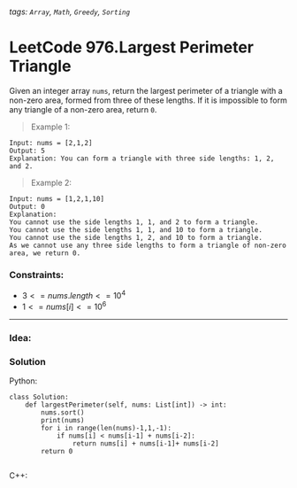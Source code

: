 ###### tags: `Array`, `Math`, `Greedy`, `Sorting`

# LeetCode 976.Largest Perimeter Triangle

Given an integer array ```nums```, return the largest perimeter of a triangle with a non-zero area, formed from three of these lengths. If it is impossible to form any triangle of a non-zero area, return ```0```.   

>Example 1:
```
Input: nums = [2,1,2]
Output: 5
Explanation: You can form a triangle with three side lengths: 1, 2, and 2.
```
>Example 2:
```
Input: nums = [1,2,1,10]
Output: 0
Explanation: 
You cannot use the side lengths 1, 1, and 2 to form a triangle.
You cannot use the side lengths 1, 1, and 10 to form a triangle.
You cannot use the side lengths 1, 2, and 10 to form a triangle.
As we cannot use any three side lengths to form a triangle of non-zero area, we return 0.
```


### Constraints:

- $3 <= nums.length <= 10^4$
- $1 <= nums[i] <= 10^6$
---
### Idea:
>
### Solution

Python:
```python=
class Solution:
    def largestPerimeter(self, nums: List[int]) -> int:
        nums.sort()
        print(nums)
        for i in range(len(nums)-1,1,-1):
            if nums[i] < nums[i-1] + nums[i-2]:
                return nums[i] + nums[i-1]+ nums[i-2]
        return 0
        
```

C++:
```cpp=
```
